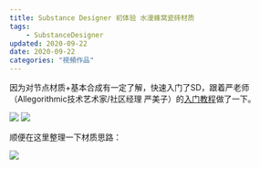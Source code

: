 ```yaml
---
title: Substance Designer 初体验 水漫蜂窝瓷砖材质
tags: 
    - SubstanceDesigner
updated: 2020-09-22
date: 2020-09-22
categories: "視頻作品"
---
```


>
因为对节点材质+基本合成有一定了解，快速入门了SD，跟着严老师（Allegorithmic技术艺术家/社区经理 严美子）的[入门教程](https://www.bilibili.com/video/av22746446/)做了一下。

![](/asset/images/staticframe/200922.jpg)
![](/asset/images/staticframe/200922_1.png)

顺便在这里整理一下材质思路：

![](/asset/images/staticframe/200922_2.png)
